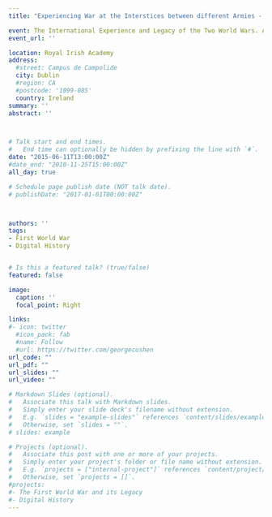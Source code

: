 ```yaml
---
title: "Experiencing War at the Interstices between different Armies - (dis)trust and allegiance(s) in language mediation on the Western Front of the First World War"

event: The International Experience and Legacy of the Two World Wars. A Workshop in Honour of Professor John Horne
event_url: ''

location: Royal Irish Academy
address:
  #street: Campus de Campolide
  city: Dublin
  #region: CA
  #postcode: '1099-085'
  country: Ireland
summary: ''
abstract: ''



# Talk start and end times.
#   End time can optionally be hidden by prefixing the line with `#`.
date: "2015-06-11T13:00:00Z"
#date_end: "2010-11-25T15:00:00Z"
all_day: true

# Schedule page publish date (NOT talk date).
# publishDate: "2017-01-01T00:00:00Z"



authors: ''
tags: 
- First World War
- Digital History


# Is this a featured talk? (true/false)
featured: false

image:
  caption: ''
  focal_point: Right

links:
#- icon: twitter
  #icon_pack: fab
  #name: Follow
  #url: https://twitter.com/georgecushen
url_code: ""
url_pdf: ""
url_slides: ""
url_video: ""

# Markdown Slides (optional).
#   Associate this talk with Markdown slides.
#   Simply enter your slide deck's filename without extension.
#   E.g. `slides = "example-slides"` references `content/slides/example-slides.md`.
#   Otherwise, set `slides = ""`.
# slides: example

# Projects (optional).
#   Associate this post with one or more of your projects.
#   Simply enter your project's folder or file name without extension.
#   E.g. `projects = ["internal-project"]` references `content/project/deep-learning/index.md`.
#   Otherwise, set `projects = []`.
#projects:
#- The First World War and its Legacy
#- Digital History
---
```

